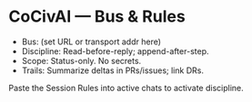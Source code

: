<!-- status: stub; target: 150+ words -->
<!-- status: stub; target: 150+ words -->
# CoCivAI — Bus & Rules
- Bus: (set URL or transport addr here)  
- Discipline: Read-before-reply; append-after-step.  
- Scope: Status-only.  No secrets.  
- Trails: Summarize deltas in PRs/issues; link DRs.

Paste the Session Rules into active chats to activate discipline.



